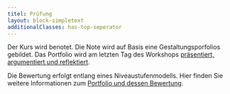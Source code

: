 ```yaml
---
titel: Prüfung
layout: block-simpletext
additionalClasses: has-top-seperator
---
```


Der Kurs wird benotet. Die Note wird auf Basis eine Gestaltungsporfolios gebildet. Das Portfolio wird am letzten Tag des Workshops [präsentiert, argumentiert und reflektiert](https://coco.study/pruefungsformen/).

Die Bewertung erfolgt entlang eines Niveaustufenmodells. Hier finden Sie weitere Informationen zum [Portfolio und dessen Bewertung](gestaltungsportfolio).
